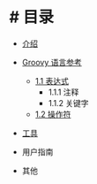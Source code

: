 # # 目录

* [介绍](README.md)

* [Groovy 语言参考](chapter1/README.md)
  * [1.1 表达式](chapter1/section1.1.md)
    * 1.1.1 注释
    * 1.1.2 关键字
  * [1.2 操作符](chapter1/section1.2.md)
* [工具](chapter2/README.md)
* 用户指南
* 其他
